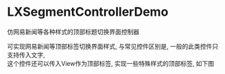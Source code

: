 # LXSegmentControllerDemo
仿网易新闻等各种样式的顶部标题切换界面控制器

可实现网易新闻等顶部标签切换界面样式, 与常见控件区别是, 一般的此类控件只支持传入文字,   
这个控件还可以传入View作为顶部标签, 实现一些特殊样式的顶部标签, 如下图


